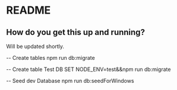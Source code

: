 # README

## How do you get this up and running?
Will be updated shortly.

-- Create tables
npm run db:migrate

-- Create table Test DB 
SET NODE_ENV=test&&npm run db:migrate

-- Seed dev Database
npm run db:seedForWindows
